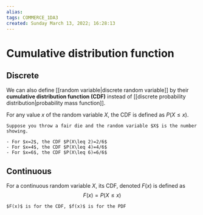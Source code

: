 ```yaml
---
alias: 
tags: COMMERCE_1DA3
created: Sunday March 13, 2022; 16:28:13 
---
```

# Cumulative distribution function
## Discrete
We can also define [[random variable|discrete random variable]] by their **cumulative distribution function (CDF)** instead of [[discrete probability distribution|probability mass function]]. 

For any value $x$ of the random variable $X$, the CDF is defined as $P(X\leq x)$. 

```ad-example
Suppose you throw a fair die and the random variable $X$ is the number showing. 

- For $x=2$, the CDF $P(X\leq 2)=2/6$
- For $x=4$, the CDF $P(X\leq 4)=4/6$
- For $x=6$, the CDF $P(X\leq 6)=6/6$
```

## Continuous
For a continuous random variable $X$, its CDF, denoted $F(x)$ is defined as
$$F(x)=P(X\leq x)$$

```ad-note
$F(x)$ is for the CDF, $f(x)$ is for the PDF
```